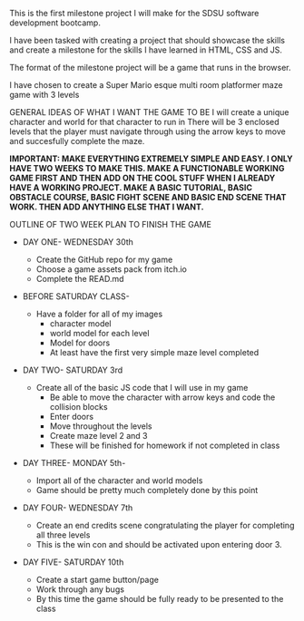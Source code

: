 This is the first milestone project I will make for the SDSU software development bootcamp.

I have been tasked with creating a project that should showcase the skills and create a milestone for the skills I have learned in HTML, CSS and JS.

The format of the milestone project will be a game that runs in the browser.

I have chosen to create a Super Mario esque multi room platformer maze game with 3 levels

GENERAL IDEAS OF WHAT I WANT THE GAME TO BE
I will create a unique character and world for that character to run in
There will be 3 enclosed levels that the player must navigate through using the arrow keys to move and succesfully complete the maze.

 **IMPORTANT: MAKE EVERYTHING EXTREMELY SIMPLE AND EASY. I ONLY HAVE TWO WEEKS TO MAKE THIS. MAKE A FUNCTIONABLE WORKING GAME FIRST AND THEN ADD ON THE COOL STUFF WHEN I ALREADY HAVE A WORKING PROJECT. MAKE A BASIC TUTORIAL, BASIC OBSTACLE COURSE, BASIC FIGHT SCENE AND BASIC END SCENE THAT WORK. THEN ADD ANYTHING ELSE THAT I WANT.**

OUTLINE OF TWO WEEK PLAN TO FINISH THE GAME

- DAY ONE- WEDNESDAY 30th
  - Create the GitHub repo for my game
  - Choose a game assets pack from itch.io
  - Complete the READ.md
 
- BEFORE SATURDAY CLASS-
   - Have a folder for all of my images
       - character model
       - world model for each level
       - Model for doors
       - At least have the first very simple maze level completed
   
- DAY TWO- SATURDAY 3rd
   - Create all of the basic JS code that I will use in my game
       - Be able to move the character with arrow keys and code the collision blocks
       - Enter doors
       - Move throughout the levels
       - Create maze level 2 and 3
        - These will be finished for homework if not completed in class
      
- DAY THREE- MONDAY 5th-
   - Import all of the character and world models
   - Game should be pretty much completely done by this point
 
- DAY FOUR- WEDNESDAY 7th
   - Create an end credits scene congratulating the player for completing all three levels
   - This is the win con and should be activated upon entering door 3.
 
- DAY FIVE- SATURDAY 10th
   - Create a start game button/page
   - Work through any bugs
   - By this time the game should be fully ready to be presented to the class


    